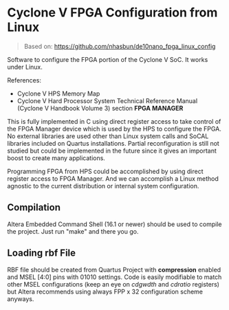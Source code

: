 # Cyclone V FPGA Configuration from Linux

> Based on:
> https://github.com/nhasbun/de10nano_fpga_linux_config

Software to configure the FPGA portion of the Cyclone V SoC. It works under Linux.

References:

* Cyclone V HPS Memory Map
* Cyclone V Hard Processor System Technical Reference Manual (Cyclone V Handbook Volume 3) section **FPGA MANAGER**

This is fully implemented in C using direct register access to take control of the FPGA Manager device which is used by the HPS to configure the FPGA. No external libraries are used other than Linux system calls and SoCAL libraries included on Quartus installations. Partial reconfiguration is still not studied but could be implemented in the future since it gives an important boost to create many applications.

 Programming FPGA from HPS could be accomplished by using direct register access to FPGA Manager. And we can accomplish a Linux method agnostic to the current distribution or internal system configuration.

## Compilation

Altera Embedded Command Shell (16.1 or newer) should be used to compile the project. Just run "make" and there you go.

## Loading rbf File

RBF file should be created from Quartus Project with __compression__ enabled and MSEL [4:0] pins with 01010 settings. Code is easily modifiable to match other MSEL configurations (keep an eye on *cdgwdth* and *cdratio* registers) but Altera recommends using always FPP x 32 configuration scheme anyways.
